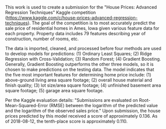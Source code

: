 This work is used to create a submission for the "House Prices: Advanced Regression Techniques" Kaggle competition (https://www.kaggle.com/c/house-prices-advanced-regression-techniques). The goal of the competition is to most accurately predict the sale price of residential homes in Ames, Iowa given various feature data for each property. Property data includes 79 features describing year of construction, number of rooms, etc.

The data is imported, cleaned, and processed before four methods are used to develop models for predictions: (1) Ordinary Least Squares; (2) Ridge Regression with Cross-Validation; (3) Random Forest; (4) Gradient Boosting. Generally, Gradient Boosting outperforms the other three models, so it is chosen to make predictions on the testing data. The model indicates that the five most important features for determining home price include: (1) above-ground living area square footage; (2) overall house material and finish quality; (3) lot size/area square footage; (4) unfinished basement area square footage; (5) garage area square footage.
    
Per the Kaggle evaluation details: "Submissions are evaluated on Root-Mean-Squared-Error (RMSE) between the logarithm of the predicted value and the logarithm of the observed sales price." Upon submission, the house prices predicted by this model received a score of approximately 0.136. As of 2018-08-12, the tenth-place score is approximately 0.110.
